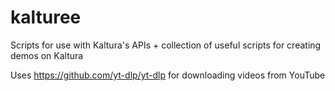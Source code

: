 # kalturee

Scripts for use with Kaltura's APIs
+ 
collection of useful scripts for creating demos on Kaltura

Uses https://github.com/yt-dlp/yt-dlp for downloading videos from YouTube

